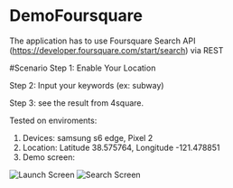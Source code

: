 # DemoFoursquare
The application has to use Foursquare Search API (https://developer.foursquare.com/start/search) via REST

#Scenario
Step 1: Enable Your Location

Step 2: Input your keywords (ex: subway)

Step 3: see the result from 4square.

Tested on enviroments: 

1. Devices: samsung s6 edge, Pixel 2
2. Location: Latitude	38.575764, Longitude	-121.478851
3. Demo screen:

![Launch Screen](https://i.imgur.com/dDow3SL.png)
![Search Screen](https://i.imgur.com/ijnnSYl.png)



